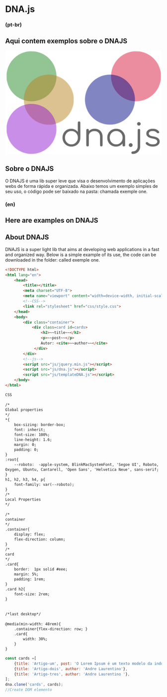 # DNA.js

### (pt-br)

## Aqui contem exemplos sobre o DNAJS

![imagem-logo](logo.png)

## Sobre o DNAJS

O DNAJS é uma lib super leve que visa o desenvolvimento de aplicações webs de forma rápida e organizada. Abaixo temos um exemplo simples de seu uso, o código pode ser baixado na pasta: chamada exemple one.

### (en)
## Here are examples on DNAJS

## About DNAJS

DNAJS is a super light lib that aims at developing web applications in a fast and organized way. Below is a simple example of its use, the code can be downloaded in the folder: called exemple one.

``` html
<!DOCTYPE html>
<html lang="en">
    <head>
        <title></title>
        <meta charset="UTF-8">
        <meta name="viewport" content="width=device-width, initial-scale=1">
        <!--CSS-->
        <link rel="stylesheet" href="css/style.css">
    </head>
    <body>
        <div class="container">
            <div class=card id=cards>
                <h2>~~title~~</h2>
                <p>~~post~~</p>
                Autor: <cite>~~author~~</cite>
             </div>
        </div>
        <!--js-->
        <script src="js/jquery.min.js"></script>
        <script src="js/dna.js"></script>
        <script src="js/templateDNA.js"></script>
    </body>
</html>
```
```
CSS

/*
Global properties
*/
*{
    box-sizing: border-box;
    font: inherit;
    font-size: 100%;
    line-height: 1.6;
    margin: 0;
    padding: 0;
}
:root{
    --roboto:  -apple-system, BlinkMacSystemFont, 'Segoe UI', Roboto, Oxygen, Ubuntu, Cantarell, 'Open Sans', 'Helvetica Neue', sans-serif; 
}
h1, h2, h3, h4, p{
    font-family: var(--roboto);
}
/*
Local Properties
*/ 

/*
container
*/ 
.container{
    display: flex; 
    flex-direction: column;
}
/*
card
*/ 
.card{
    border:  1px solid #eee;
    margin: 5%; 
    padding: 1rem; 
}
.card h2{
    font-size: 2rem;
}


/*last desktop*/

@media(min-width: 48rem){
    .container{flex-direction: row; }
    .card{
        width: 30%;
    }
}

```

```js
const cards =[
    {title: 'Artigo-um', post: 'O Lorem Ipsum é um texto modelo da indústria tipográfica e de impressão. O Lorem Ipsum tem vindo a ser o texto padrão usado por estas indústrias desde o ano de 1500, quando uma misturou os caracteres de um texto para criar um espécime de livro. Este texto não só sobreviveu 5 séculos, mas também o salto para a tipografia electrónica, mantendo-se essencialmente inalterada. Foi popularizada nos anos 60 com a disponibilização das folhas de Letraset, que continham passagens com Lorem Ipsum, e mais recentemente com os programas de publicação como o Aldus PageMaker que incluem versões do Lorem Ipsum.',  author: 'Andre Laurentino'},
    {title: 'Artigo-dois', author: 'Andre Laurentino'},
    {title: 'Artigo-tres', author: 'Andre Laurentino '},
]; 
dna.clone('cards', cards);
//Create DOM elemento

```
